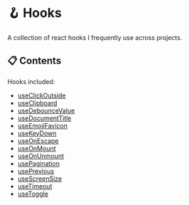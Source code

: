 # 🪝 Hooks

A collection of react hooks I frequently use across projects.

## 📋 Contents

Hooks included:

- [useClickOutside](./src/hooks/useClickOutside/)
- [useClipboard](./src/hooks/useClipboard/)
- [useDebounceValue](./src/hooks/useDebounceValue/)
- [useDocumentTitle](./src/hooks/useDocumentTitle/)
- [useEmojiFavicon](./src/hooks/useEmojiFavicon/)
- [useKeyDown](./src/hooks/useKeyDown/)
- [useOnEscape](./src/hooks/useOnEscape/)
- [useOnMount](./src/hooks/useOnMount/)
- [useOnUnmount](./src/hooks/useOnUnmount/)
- [usePagination](./src/hooks/usePagination/)
- [usePrevious](./src/hooks/usePrevious/)
- [useScreenSize](./src/hooks/useScreenSize/)
- [useTimeout](./src/hooks/useTimeout/)
- [useToggle](./src/hooks/useToggle/)
